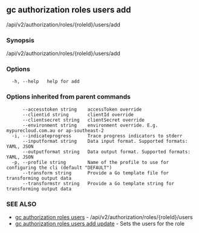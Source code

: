 ## gc authorization roles users add

/api/v2/authorization/roles/{roleId}/users/add

### Synopsis

/api/v2/authorization/roles/{roleId}/users/add

### Options

```
  -h, --help   help for add
```

### Options inherited from parent commands

```
      --accesstoken string    accessToken override
      --clientid string       clientId override
      --clientsecret string   clientSecret override
      --environment string    environment override. E.g. mypurecloud.com.au or ap-southeast-2
  -i, --indicateprogress      Trace progress indicators to stderr
      --inputformat string    Data input format. Supported formats: YAML, JSON
      --outputformat string   Data output format. Supported formats: YAML, JSON
  -p, --profile string        Name of the profile to use for configuring the cli (default "DEFAULT")
      --transform string      Provide a Go template file for transforming output data
      --transformstr string   Provide a Go template string for transforming output data
```

### SEE ALSO

* [gc authorization roles users](gc_authorization_roles_users.html)	 - /api/v2/authorization/roles/{roleId}/users
* [gc authorization roles users add update](gc_authorization_roles_users_add_update.html)	 - Sets the users for the role


